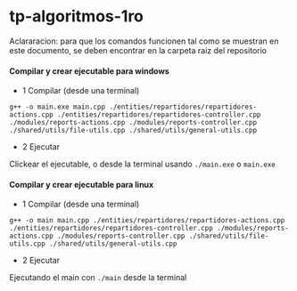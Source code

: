 # tp-algoritmos-1ro

Aclararacion: para que los comandos funcionen tal como se muestran en este documento, se deben encontrar en la carpeta raiz del repositorio

#### Compilar y crear ejecutable para windows

- 1 Compilar (desde una terminal)

`g++ -o main.exe main.cpp ./entities/repartidores/repartidores-actions.cpp ./entities/repartidores/repartidores-controller.cpp ./modules/reports-actions.cpp ./modules/reports-controller.cpp ./shared/utils/file-utils.cpp ./shared/utils/general-utils.cpp`

- 2 Ejecutar

Clickear el ejecutable, o desde la terminal usando `./main.exe` o `main.exe`
#### Compilar y crear ejecutable para linux

- 1 Compilar (desde una terminal)

`g++ -o main main.cpp ./entities/repartidores/repartidores-actions.cpp ./entities/repartidores/repartidores-controller.cpp ./modules/reports-actions.cpp ./modules/reports-controller.cpp ./shared/utils/file-utils.cpp ./shared/utils/general-utils.cpp`

- 2 Ejecutar

Ejecutando el main con `./main` desde la terminal